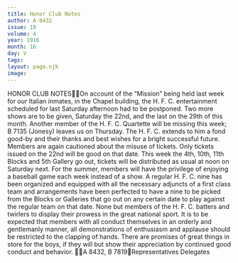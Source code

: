 ```yaml
---
title: Honor Club Notes
author: A-8432 
issue: 19
volume: 4
year: 1916
month: 16
day: V
tags:
layout: page.njk
image:
---
```

HONOR CLUB NOTESOn account of the “Mission” being held last week for our Italian inmates, in the Chapel building, the H. F. C. entertainment scheduled for last Saturday afternoon had to be postponed. Two more shows are to be given, Saturday the 22nd, and the last on the 29th of this month. Another member of the H. F. C. Quartette will be missing this week; B 7135 (Jonesy) leaves us on Thursday. The H. F. C. extends to him a fond good-by and their thanks and best wishes for a bright successful future. Members are again cautioned about the misuse of tickets. Only tickets issued on the 22nd will be good on that date. This week the 4th, 10th, 11th Blocks and 5th Gallery go out, tickets will be distributed as usual at noon on Saturday next. For the summer, members will have the privilege of enjoying a baseball game each week instead of a show. A regular H. F. C. nine has been organized and equipped with all the necessary adjuncts of a first class team and arrangements have been perfected to have a nine to be picked from the Blocks or Galleries that go out on any certain date to play against the regular team on that date. None but members of the H. F. C. batters and twirlers to display their prowess in the great national sport. It is to be expected that members with all conduct themselves in an orderly and gentlemanly manner, all demonstrations of enthusiasm and applause should be restricted to the clapping of hands. There are promises of great things in store for the boys, if they will but show their appreciation by continued good conduct and behavior. A 8432, B 7819Representatives Delegates
